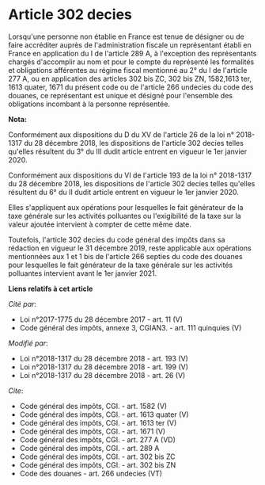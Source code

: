 # Article 302 decies

Lorsqu'une personne non établie en France est tenue de désigner ou de faire accréditer auprès de l'administration fiscale un
représentant établi en France en application du I de l'article 289 A, à l'exception des représentants chargés d'accomplir au
nom et pour le compte du représenté les formalités et obligations afférentes au régime fiscal mentionné au 2° du I de
l'article 277 A, ou en application des articles 302 bis ZC, 302 bis ZN, 1582,1613 ter, 1613 quater, 
1671 du présent code ou de l'article 266 undecies du code des douanes, ce représentant est unique et désigné pour l'ensemble
des obligations incombant à la personne représentée.

**Nota:**

Conformément aux dispositions du D du XV de l'article 26 de la loi n° 2018-1317 du 28 décembre 2018, les dispositions de
l'article 302 decies telles qu'elles résultent du 3° du III dudit article entrent en vigueur le 1er janvier 2020.

Conformément aux dispositions du VI de l'article 193 de la loi n° 2018-1317 du 28 décembre 2018, les dispositions de
l'article 302 decies telles qu'elles résultent du 6° du II dudit article entrent en vigueur le 1er janvier 2020.

Elles s'appliquent aux opérations pour lesquelles le fait générateur de la taxe générale sur les activités polluantes ou
l'exigibilité de la taxe sur la valeur ajoutée intervient à compter de cette même date.

Toutefois, l'article 302 decies du code général des impôts dans sa rédaction en vigueur le 31 décembre 2019, reste applicable
aux opérations mentionnées aux 1 et 1 bis de l'article 266 septies du code des douanes pour lesquelles le fait générateur de
la taxe générale sur les activités polluantes intervient avant le 1er janvier 2021.

**Liens relatifs à cet article**

_Cité par_:

  - Loi n°2017-1775 du 28 décembre 2017 - art. 11 (V)
  - Code général des impôts, annexe 3, CGIAN3. - art. 111 quinquies (V)

_Modifié par_:

  - Loi n°2018-1317 du 28 décembre 2018 - art. 193 (V)
  - Loi n°2018-1317 du 28 décembre 2018 - art. 199 (V)
  - Loi n°2018-1317 du 28 décembre 2018 - art. 26 (V)

_Cite_:

  - Code général des impôts, CGI. - art. 1582 (V)
  - Code général des impôts, CGI. - art. 1613 quater (V)
  - Code général des impôts, CGI. - art. 1613 ter (V)
  - Code général des impôts, CGI. - art. 1671 (V)
  - Code général des impôts, CGI. - art. 277 A (VD)
  - Code général des impôts, CGI. - art. 289 A
  - Code général des impôts, CGI. - art. 302 bis ZC
  - Code général des impôts, CGI. - art. 302 bis ZN
  - Code des douanes - art. 266 undecies (VT)
